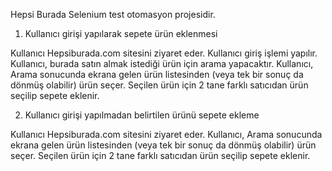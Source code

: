 
Hepsi Burada Selenium test otomasyon projesidir.

1. Kullanıcı girişi yapılarak sepete ürün eklenmesi

Kullanıcı Hepsiburada.com sitesini ziyaret eder.
Kullanıcı giriş işlemi yapılır.
Kullanıcı, burada satın almak istediği ürün için arama yapacaktır.
Kullanıcı, Arama sonucunda ekrana gelen ürün listesinden (veya tek bir sonuç da dönmüş olabilir) ürün seçer.
Seçilen ürün için 2 tane farklı satıcıdan ürün seçilip sepete eklenir.

2. Kullanıcı girişi yapılmadan belirtilen ürünü sepete ekleme

Kullanıcı Hepsiburada.com sitesini ziyaret eder.
Kullanıcı, Arama sonucunda ekrana gelen ürün listesinden (veya tek bir sonuç da dönmüş olabilir) ürün seçer.
Seçilen ürün için 2 tane farklı satıcıdan ürün seçilip sepete eklenir.
